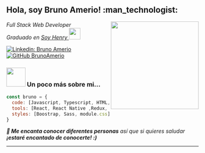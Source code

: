 <h2> Hola, soy Bruno Amerio! :man_technologist: </h2>
<img align='right' src="http://cdn.dezzain.com/1/2019/07/should-you-start-learning-with-java-programing.jpg" width="230">
<p><em>Full Stack Web Developer</em> <br/>
<em>Graduado en <a href="https://www.soyhenry.com/">Soy Henry </a><img src="https://media.giphy.com/media/fYSnHlufseco8Fh93Z/giphy.gif" width="30"></em></p>


[![Linkedin: Bruno Amerio](https://img.shields.io/badge/-BrunoAmerio-blue?style=flat-square&logo=Linkedin&logoColor=white&link=https://www.linkedin.com/in/BrunoAmerio/)](https://www.linkedin.com/in/bruno-amerio/)
[![GitHub BrunoAmerio](https://img.shields.io/github/followers/BrunoAmerio?label=follow%20Me&style=social)](https://github.com/BrunoAmerio)

### <img src="https://media.giphy.com/media/VgCDAzcKvsR6OM0uWg/giphy.gif" width="50"> Un poco más sobre mi...  

```js
const bruno = {
  code: [Javascript, Typescript, HTML, CSS],
  tools: [React, React Native ,Redux, Node, Express.js, PostgreSQL, Sequelize, MongoDB, JWT, Jest],
  styles: [Boostrap, Sass, module.css]
}
```

<em><b> :dancers: Me encanta conocer diferentes personas</b> así que si quieres saludar <b> ¡estaré encantado de conocerte!<b> :)</em>

---
